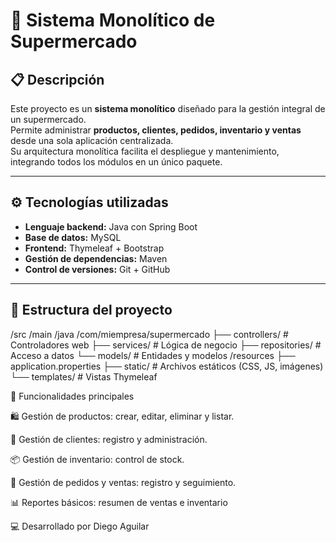 # 🛒 Sistema Monolítico de Supermercado

## 📋 Descripción
Este proyecto es un **sistema monolítico** diseñado para la gestión integral de un supermercado.  
Permite administrar **productos, clientes, pedidos, inventario y ventas** desde una sola aplicación centralizada.  
Su arquitectura monolítica facilita el despliegue y mantenimiento, integrando todos los módulos en un único paquete.

---

## ⚙️ Tecnologías utilizadas
- **Lenguaje backend:** Java con Spring Boot
- **Base de datos:** MySQL
- **Frontend:** Thymeleaf + Bootstrap
- **Gestión de dependencias:** Maven
- **Control de versiones:** Git + GitHub

---

## 📂 Estructura del proyecto
/src
/main
/java
/com/miempresa/supermercado
├── controllers/ # Controladores web
├── services/ # Lógica de negocio
├── repositories/ # Acceso a datos
└── models/ # Entidades y modelos
/resources
├── application.properties
├── static/ # Archivos estáticos (CSS, JS, imágenes)
└── templates/ # Vistas Thymeleaf

📌 Funcionalidades principales

🛍 Gestión de productos: crear, editar, eliminar y listar.

👥 Gestión de clientes: registro y administración.

📦 Gestión de inventario: control de stock.

🧾 Gestión de pedidos y ventas: registro y seguimiento.

📊 Reportes básicos: resumen de ventas e inventario

💻 Desarrollado por Diego Aguilar


